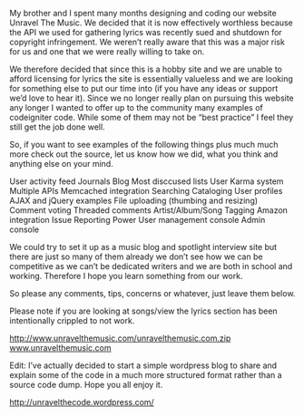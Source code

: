 My brother and I spent many months designing and coding our website Unravel The Music.  We decided that it is now effectively worthless because the API we used for gathering lyrics was recently sued and shutdown for copyright infringement.  We weren’t really aware that this was a major risk for us and one that we were really willing to take on. 

We therefore decided that since this is a hobby site and we are unable to afford licensing for lyrics the site is essentially valueless and we are looking for something else to put our time into (if you have any ideas or support we’d love to hear it).
Since we no longer really plan on pursuing this website any longer I wanted to offer up to the community many examples of codeigniter code.  While some of them may not be “best practice” I feel they still get the job done well.

So, if you want to see examples of the following things plus much much more check out the source, let us know how we did, what you think and anything else on your mind.

User activity feed
Journals
Blog
Most disccused lists
User Karma system
Multiple APIs
Memcached integration
Searching
Cataloging
User profiles
AJAX and jQuery examples
File uploading (thumbing and resizing)
Comment voting
Threaded comments
Artist/Album/Song Tagging
Amazon integration
Issue Reporting
Power User management console
Admin console

We could try to set it up as a music blog and spotlight interview site but there are just so many of them already we don’t see how we can be competitive as we can’t be dedicated writers and we are both in school and working.  Therefore I hope you learn something from our work.

So please any comments, tips, concerns or whatever, just leave them below.

Please note if you are looking at songs/view the lyrics section has been intentionally crippled to not work.

http://www.unravelthemusic.com/unravelthemusic.com.zip
www.unravelthemusic.com

Edit:
I’ve actually decided to start a simple wordpress blog to share and explain some of the code in a much more structured format rather than a source code dump.  Hope you all enjoy it.

http://unravelthecode.wordpress.com/